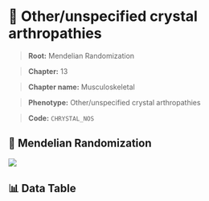 # 🧪 Other/unspecified crystal arthropathies

> **Root:** Mendelian Randomization

> **Chapter:** 13  

> **Chapter name:** Musculoskeletal

> **Phenotype:** Other/unspecified crystal arthropathies  

> **Code:** `CHRYSTAL_NOS`

## 🧬 Mendelian Randomization  

<img src="/MR/Figures/Forward/CHRYSTAL_NOS.png"/>

## 📊 Data Table

<CsvTableMRF src="/public/MR/Data/Forward/CHRYSTAL_NOS.csv"/>
